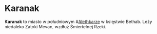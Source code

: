 # Karanak

**Karanak** to miasto w południowym #[Alethkarze](locations/alethkar) w księstwie Bethab. Leży niedaleko Zatoki Mevan, wzdłuż Śmiertelnej Rzeki.
